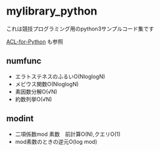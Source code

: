 # mylibrary_python
これは競技プログラミング用のpython3サンプルコード集です

[ACL-for-Python](https://github.com/shakayami/ACL-for-python)
も参照

## numfunc
- エラトステネスのふるいO(NloglogN)
- メビウス関数O(NloglogN)
- 素因数分解O(√N)
- 約数列挙O(√N)

## modint
- 二項係数mod 素数　前計算O(N),クエリO(1)
- mod素数のときの逆元O(log mod)
